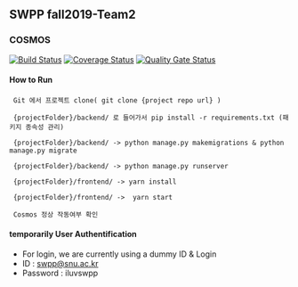 ## SWPP fall2019-Team2 
### COSMOS

[![Build Status](https://travis-ci.org/swsnu/swpp2019-team2.svg?branch=dev%2Fmaster)](https://travis-ci.org/swsnu/swpp2019-team2)
[![Coverage Status](https://coveralls.io/repos/github/swsnu/swpp2019-team2/badge.svg)](https://coveralls.io/github/swsnu/swpp2019-team2)
[![Quality Gate Status](https://sonarcloud.io/api/project_badges/measure?project=swsnu_swpp2019-team2&metric=alert_status)](https://sonarcloud.io/dashboard?id=swsnu_swpp2019-team2)

#### How to Run
```
 Git 에서 프로젝트 clone( git clone {project repo url} )

 {projectFolder}/backend/ 로 들어가서 pip install -r requirements.txt (패키지 종속성 관리)
 
 {projectFolder}/backend/ -> python manage.py makemigrations & python manage.py migrate

 {projectFolder}/backend/ -> python manage.py runserver

 {projectFolder}/frontend/ -> yarn install

 {projectFolder}/frontend/ ->  yarn start

 Cosmos 정상 작동여부 확인

```
#### temporarily User Authentification
- For login, we are currently using a dummy ID & Login 
- ID : swpp@snu.ac.kr
- Password : iluvswpp